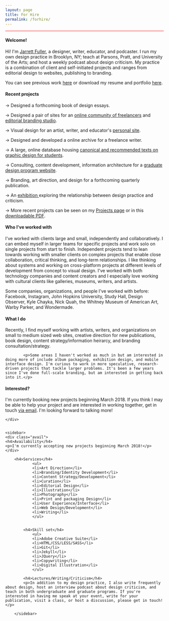 ```yaml
---
layout: page
title: For Hire
permalink: /forhire/
---
```

<head>
<style type="text/css">
.profile {
  align-items: unset;
  border-top: 1px solid red;
}
.text {
align-items: unset;
}
/*
article li {
padding-bottom: 8px;
}
*/
.avail {
    width: 100%;
    background-color: rgba(255,0,0,0.1);
    border: 1px solid red;
    padding: 10px;
    box-sizing: border-box;
    margin-bottom: 10px;
}
.avail p {
    font-size: 20px;
    line-height: 26px;
}
.avail h4 {
padding-top: 0px;
}
sidebar h4 {
padding-top: 15px;
}
sidebar p {
  font-family: 'Karla', Helvetica, Arial, sans-serif;
  font-size: 16px;
  line-height: 22px;
}
</style>
</head>

<!------------------------->

<body>

<!--<img class="img-hero" src="/images/portrait.jpg"/>-->

<div class="profile">
<div class="text">

<div class="profile_section">
<h4>Welcome!</h4>
<article><p>Hi! I'm <a href="about">Jarrett Fuller</a>, a designer, writer, educator, and podcaster. I run my own design practice in Brooklyn, NY; teach at Parsons, Pratt, and University of the Arts; and host a weekly podcast about design criticism. My practice is a combination of client and self-initiated projects and ranges from editorial design to websites, publishing to branding.</p>

<p>You can see previous work <a href="/projects">here</a> or download my resume and portfolio <a href="/extras/jarrettfuller-work.pdf">here</a>.</p>

</article>
</div>

<div class="profile_section">
        <h4>Recent projects</h4>
            <article>
            <p> → Designed a forthcoming book of design essays.</p>
            <p> → Designed a pair of sites for an <a href="http://www.studyhall.xyz">online community of freelancers</a> and <a href="http://www.studyhall.studio">editorial branding studio</a>.</p>
            <p>→ Visual design for an artist, writer, and educator's <a href="http://www.sarahendren.com">personal site</a>.</p>
            <p>→ Designed and developed a online archive for a freelance writer.</p>
            <p>→ A large, online database housing <a href="http://readings.design">canonical and recommended texts on graphic design for students</a>.</p>
            <p>→ Consulting, content development, information architecture for a <a href="http://www.micadesign.org">graduate design program website</a>.</p>
            <p>→ Branding, art direction, and design for a forthcoming quarterly publication.</p>
            <p>→ An <a href="http://jarrettfuller.com/projects/talk">exhibition </a> exploring the relationship between design practice and criticism.</p>
            <p>→ More recent projects can be seen on my <a href="/projects">Projects page</a> or in this <a href="/extras/jarrettfuller-work.pdf">downloadable PDF</a>.</p>

</article>
</div>

<div class="profile_section">
<h4>Who I've worked with</h4>
<article><p>I've worked with clients large and small, independently and collaboratively. I can embed myself in larger teams for specific projects and work solo on single projects from start to finish. Independent projects tend to lean towards working with smaller clients on complex projects that enable close collaboration, critical thinking, and long-term relationships. I like thinking about systems and working on cross-platform projects at different levels of development from concept to visual design. I've worked with both technology companies and content creators and I especially love working with cultural clients like galleries, museums, writers, and artists.</p>

<p>Some companies, organizations, and people I've worked with before: Facebook, Instagram, John Hopkins University, Study Hall, Design Observer, Kyle Chayka, Nick Quah, the Whitney Museum of American Art, Warby Parker, and Wondermade.</p>
</article>
</div>

<div class="profile_section">
        <h4>What I do</h4>
            <article><p>Recently, I find myself working with artists, writers, and organizations on small to medium sized web sites, creative direction for new publications, book design, content strategy/information heirarcy, and branding consultation/strategy.</p>

            <p>Some areas I haven't worked as much in but am interested in doing more of include album packaging, exhibition design, and mobile interface design. I'm curious to work in more speculative, research-driven projects that tackle larger problems. It's been a few years since I've done full-scale branding, but am interested in getting back into it.</p>
</article>
</div>

<div class="profile_section">
        <h4>Interested?</h4>
            <article><p>I'm currently booking new projects beginning March 2018. If you think I may be able to help your project and are interested in working together, get in touch <a href="mailto:jarrettfuller@gmail.com">via email</a>. I'm looking forward to talking more!</p>
</article>
</div>

    </div>


    <sidebar>
    <div class="avail">
    <h4>Availability</h4>
    <p>I'm currently accepting new projects beginning March 2018!</p>
    </div>

        <h4>Services</h4>
                <ul>
                <li>Art Direction</li>
                <li>Branding/Identity Development</li>
                <li>Content Strategy/Development</li>
                <li>Curation</li>
                <li>Editorial Design</li>
                <li>Illustration</li>
                <li>Photography</li>
                <li>Print and packaging Design</li>
                <li>User Experience/Interface</li>
                <li>Web Design/Development</li>
                <li>Writing</li>
                </ul>


            <h4>Skill set</h4>
                <ul>
                <li>Adobe Creative Suite</li>
                <li>HTML/CSS/LESS/SASS</li>
                <li>Git</li>
                <li>Jekyll</li>
                <li>JQuery</li>
                <li>Copywriting</li>
                <li>Digital Illustration</li>
                </ul>

            <h4>Lectures/Writing/Criticism</h4>
            <p>In addition to my design practice, I also write frequently about design, host an interview podcast about design criticism, and teach in both undergraduate and graduate programs. If you're interested in having me speak at your event, write for your publication, visit a class, or host a discussion, please get in touch!</p>

        </sidebar>


